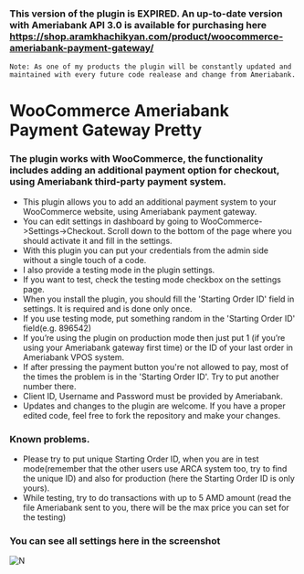 ### This version of the plugin is EXPIRED. An up-to-date version with Ameriabank API 3.0 is available for purchasing here https://shop.aramkhachikyan.com/product/woocommerce-ameriabank-payment-gateway/

`Note: As one of my products the plugin will be constantly updated and maintained with every future code realease and change from Ameriabank.`

# WooCommerce Ameriabank Payment Gateway Pretty

### The plugin works with WooCommerce, the functionality includes adding an additional payment option for checkout, using Ameriabank third-party payment system.

* This plugin allows you to add an additional payment system to your WooCommerce website, using Ameriabank payment gateway.
* You can edit settings in dashboard by going to WooCommerce->Settings->Checkout. Scroll down to the bottom of the page where you should  activate it and fill in the settings.
* With this plugin you can put your credentials from the admin side without a single touch of a code.
* I also provide a testing mode in the plugin settings.
* If you want to test, check the testing mode checkbox on the settings page.
* When you install the plugin, you should fill the 'Starting Order ID' field in settings. It is required and is done only once.
* If you use testing mode, put something random in the 'Starting Order ID' field(e.g. 896542)
* If you’re using the plugin on  production mode then just put 1 (if you’re using your Ameriabank gateway first time) or the ID of your last order in Ameriabank VPOS system.
* If after pressing the payment button you're not allowed to pay, most of the times the problem is in the 'Starting Order ID'. Try to put  another number there.
* Client ID, Username and Password must be provided by Ameriabank.
* Updates and changes to the plugin are welcome. If you have a proper edited code, feel free to fork the repository and make your changes.

### Known problems.
* Please try to put unique Starting Order ID, when you are in test mode(remember that the other users use ARCA system too, try to find the unique ID) and also for production (here the Starting Order ID is only yours). 
* While testing, try to do transactions with up to 5 AMD amount (read the file Ameriabank sent to you, there will be the max price you can set for the testing)

### You can see all settings here in the screenshot

![N](https://raw.githubusercontent.com/uptimex/WooCommerce-Ameria-Payment-Gateway-Pretty/master/screenshot.jpg)
